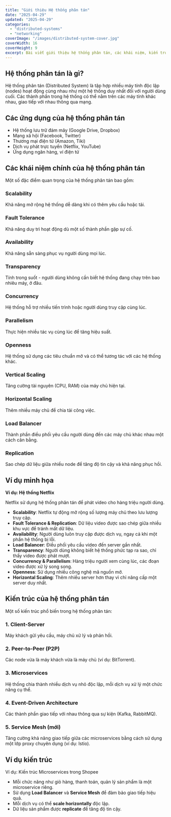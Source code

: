 ```yaml
---
title: "Giới thiệu Hệ thống phân tán"
date: "2025-04-29"
updated: "2025-04-29"
categories:
  - "distributed-systems"
  - "networking"
coverImage: "/images/distributed-system-cover.jpg"
coverWidth: 16
coverHeight: 9
excerpt: Bài viết giới thiệu hệ thống phân tán, các khái niệm, kiến trúc và ví dụ minh họa.
---
```


## Hệ thống phân tán là gì?

Hệ thống phân tán (Distributed System) là tập hợp nhiều máy tính độc lập (nodes) hoạt động cùng nhau như một hệ thống duy nhất đối với người dùng cuối. Các thành phần trong hệ thống có thể nằm trên các máy tính khác nhau, giao tiếp với nhau thông qua mạng.

## Các ứng dụng của hệ thống phân tán

- Hệ thống lưu trữ đám mây (Google Drive, Dropbox)
- Mạng xã hội (Facebook, Twitter)
- Thương mại điện tử (Amazon, Tiki)
- Dịch vụ phát trực tuyến (Netflix, YouTube)
- Ứng dụng ngân hàng, ví điện tử

## Các khái niệm chính của hệ thống phân tán

Một số đặc điểm quan trọng của hệ thống phân tán bao gồm:

### Scalability

Khả năng mở rộng hệ thống dễ dàng khi có thêm yêu cầu hoặc tải.

### Fault Tolerance

Khả năng duy trì hoạt động dù một số thành phần gặp sự cố.

### Availability

Khả năng sẵn sàng phục vụ người dùng mọi lúc.

### Transparency

Tính trong suốt - người dùng không cần biết hệ thống đang chạy trên bao nhiêu máy, ở đâu.

### Concurrency

Hệ thống hỗ trợ nhiều tiến trình hoặc người dùng truy cập cùng lúc.

### Parallelism

Thực hiện nhiều tác vụ cùng lúc để tăng hiệu suất.

### Openness

Hệ thống sử dụng các tiêu chuẩn mở và có thể tương tác với các hệ thống khác.

### Vertical Scaling

Tăng cường tài nguyên (CPU, RAM) của máy chủ hiện tại.

### Horizontal Scaling

Thêm nhiều máy chủ để chia tải công việc.

### Load Balancer

Thành phần điều phối yêu cầu người dùng đến các máy chủ khác nhau một cách cân bằng.

### Replication

Sao chép dữ liệu giữa nhiều node để tăng độ tin cậy và khả năng phục hồi.

## Ví dụ minh họa

**Ví dụ: Hệ thống Netflix**

Netflix sử dụng hệ thống phân tán để phát video cho hàng triệu người dùng.

- **Scalability**: Netflix tự động mở rộng số lượng máy chủ theo lưu lượng truy cập.
- **Fault Tolerance & Replication**: Dữ liệu video được sao chép giữa nhiều khu vực để tránh mất dữ liệu.
- **Availability**: Người dùng luôn truy cập được dịch vụ, ngay cả khi một phần hệ thống bị lỗi.
- **Load Balancer**: Điều phối yêu cầu video đến server gần nhất.
- **Transparency**: Người dùng không biết hệ thống phức tạp ra sao, chỉ thấy video được phát mượt.
- **Concurrency & Parallelism**: Hàng triệu người xem cùng lúc, các đoạn video được xử lý song song.
- **Openness**: Sử dụng nhiều công nghệ mã nguồn mở.
- **Horizontal Scaling**: Thêm nhiều server hơn thay vì chỉ nâng cấp một server duy nhất.

## Kiến trúc của hệ thống phân tán

Một số kiến trúc phổ biến trong hệ thống phân tán:

### 1. Client-Server

Máy khách gửi yêu cầu, máy chủ xử lý và phản hồi.

### 2. Peer-to-Peer (P2P)

Các node vừa là máy khách vừa là máy chủ (ví dụ: BitTorrent).

### 3. Microservices

Hệ thống chia thành nhiều dịch vụ nhỏ độc lập, mỗi dịch vụ xử lý một chức năng cụ thể.

### 4. Event-Driven Architecture

Các thành phần giao tiếp với nhau thông qua sự kiện (Kafka, RabbitMQ).

### 5. Service Mesh (mới)

Tăng cường khả năng giao tiếp giữa các microservices bằng cách sử dụng một lớp proxy chuyên dụng (ví dụ: Istio).

## Ví dụ kiến trúc

Ví dụ: Kiến trúc Microservices trong Shopee

- Mỗi chức năng như giỏ hàng, thanh toán, quản lý sản phẩm là một microservice riêng.
- Sử dụng **Load Balancer** và **Service Mesh** để đảm bảo giao tiếp hiệu quả.
- Mỗi dịch vụ có thể **scale horizontally** độc lập.
- Dữ liệu sản phẩm được **replicate** để tăng độ tin cậy.

